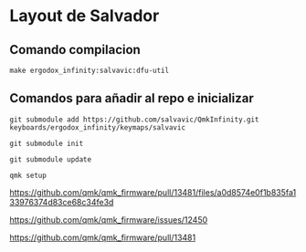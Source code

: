 # Layout de Salvador

## Comando compilacion
`make ergodox_infinity:salvavic:dfu-util`

## Comandos para añadir al repo e inicializar
`git submodule add https://github.com/salvavic/QmkInfinity.git keyboards/ergodox_infinity/keymaps/salvavic`

`git submodule init`

`git submodule update`

`qmk setup`



https://github.com/qmk/qmk_firmware/pull/13481/files/a0d8574e0f1b835fa133976374d83ce68c34fe3d

https://github.com/qmk/qmk_firmware/issues/12450

https://github.com/qmk/qmk_firmware/pull/13481
